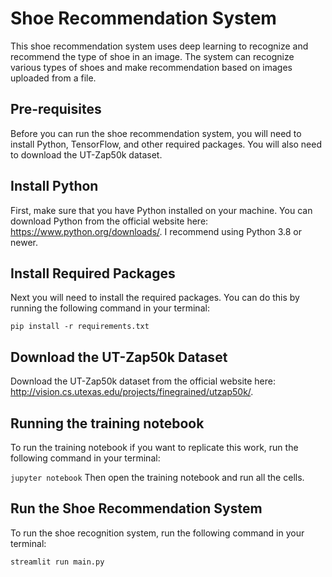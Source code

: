 # **Shoe Recommendation System**

This shoe recommendation  system uses deep learning to recognize  and recommend the type of shoe in an image. 
The system can recognize various types of shoes and make recommendation based on images uploaded from a file.

## **Pre-requisites**

Before you can run the shoe recommendation system, you will need to install Python, TensorFlow, and other required packages. 
You will also need to download the UT-Zap50k dataset.

## **Install Python**

First, make sure that you have Python installed on your machine. You can download Python from the official website here: https://www.python.org/downloads/. 
I recommend using Python 3.8 or newer.

## **Install Required Packages**
Next you will need to install the required packages. You can do this by running the following command in your terminal:

```pip install -r requirements.txt```

## **Download the UT-Zap50k Dataset**
Download the UT-Zap50k dataset from the official website here: http://vision.cs.utexas.edu/projects/finegrained/utzap50k/.

## **Running the training notebook**

To run the training notebook if you want to replicate this work, run the following command in your terminal:

```jupyter notebook```
Then open the training notebook and run all the cells.

## **Run the Shoe Recommendation System**
To run the shoe recognition system, run the following command in your terminal:

```streamlit run main.py```